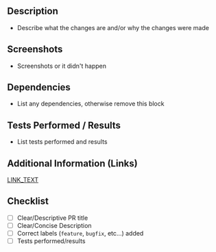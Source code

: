 ## Description

- Describe what the changes are and/or why the changes were made

## Screenshots

- Screenshots or it didn't happen

## Dependencies

- List any dependencies, otherwise remove this block

## Tests Performed / Results

- List tests performed and results

## Additional Information (Links)

[LINK_TEXT](LINK_URL)

## Checklist

- [ ] Clear/Descriptive PR title
- [ ] Clear/Concise Description
- [ ] Correct labels (`feature`, `bugfix`, etc...) added
- [ ] Tests performed/results
